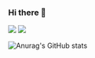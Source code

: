 ### Hi there 👋

<img src="https://img.shields.io/badge/Notion-000000?style=for-the-badge&logo=Notion&logoColor=white">
<a href="https://www.notion.so/Hello-chansong-c237c5a6d3a64eed811cf7c9d17278b6"><img src="https://img.shields.io/badge/Notion-000000?style=flat-square&logo=Notion&logoColor=white&link=https://www.notion.so/Hello-chansong-c237c5a6d3a64eed811cf7c9d17278b6"/></a>&nbsp

![Anurag's GitHub stats](https://github-readme-stats.vercel.app/api?username=songchane&show_icons=true&theme=graywhite)
















<!--
**songchane/songchane** is a ✨ _special_ ✨ repository because its `README.md` (this file) appears on your GitHub profile.

Here are some ideas to get you started:

- 🔭 I’m currently working on ...
- 🌱 I’m currently learning ...
- 👯 I’m looking to collaborate on ...
- 🤔 I’m looking for help with ...
- 💬 Ask me about ...
- 📫 How to reach me: ...
- 😄 Pronouns: ...
- ⚡ Fun fact: ...
-->
